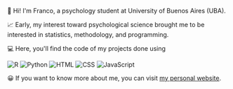 👋 Hi! I'm Franco, a psychology student at University of Buenos Aires (UBA).

📈 Early, my interest toward psychological science brought me to be interested in statistics, methodology, and programming. 

💻 Here, you'll find the code of my projects done using 

![R](https://img.shields.io/badge/-R-blue?style=flat-square&logo=R&link=https://github.com/francosbenitez/)
![Python](https://img.shields.io/badge/-Python-yellow?style=flat-square&logo=python&link=https://github.com/francosbenitez/)
![HTML](https://img.shields.io/badge/-HTML-ivory?style=flat-square&logo=HTML5&link=https://github.com/francosbenitez/)
![CSS](https://img.shields.io/badge/-CSS-GREEN?style=flat-square&logo=CSS3&link=https://github.com/francosbenitez/)
![JavaScript](https://img.shields.io/badge/-JavaScript-black?style=flat-square&logo=javascript&link=https://github.com/francosbenitez/)

😀 If you want to know more about me, you can visit [my personal website](http://francosbenitez.netlify.app). 

